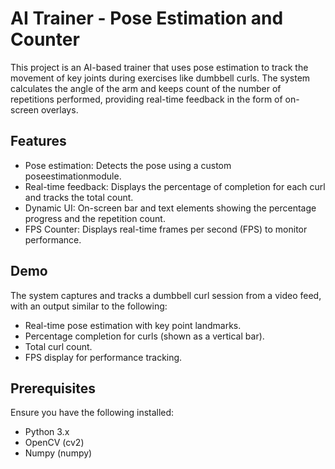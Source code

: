 # AI Trainer - Pose Estimation and Counter

This project is an AI-based trainer that uses pose estimation to track the movement of key joints during exercises like dumbbell curls. The system calculates the angle of the arm and keeps count of the number of repetitions performed, providing real-time feedback in the form of on-screen overlays.

## Features
- Pose estimation: Detects the pose using a custom poseestimationmodule.
- Real-time feedback: Displays the percentage of completion for each curl and tracks the total count.
- Dynamic UI: On-screen bar and text elements showing the percentage progress and the repetition count.
- FPS Counter: Displays real-time frames per second (FPS) to monitor performance.

## Demo
The system captures and tracks a dumbbell curl session from a video feed, with an output similar to the following:
- Real-time pose estimation with key point landmarks.
- Percentage completion for curls (shown as a vertical bar).
- Total curl count.
- FPS display for performance tracking.

## Prerequisites
Ensure you have the following installed:
- Python 3.x
- OpenCV (cv2)
- Numpy (numpy)
